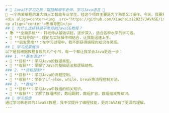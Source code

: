 ```yaml
---
# 🌟 JavaSE学习之旅：跟随韩顺平老师，学习Java语言 🌟
👋 一个热爱编程的准大四人工智能专业学生，挂这个项目主要是为了熟悉Git操作。今天，我要和大家分享我学习韩顺平老师JavaSE视频教程的心得和成果。
<div align=center><img  src="https://github.com/Xiaoheizi2023/JAVASE/img/思维导图1.png"/></div>
<p align="center">思维导图1</p>
## 🚀 为什么选择韩顺平老师的JavaSE教程？
- 📚 **全面系统**：韩老师从基础讲起，逐步深入，适合各种水平的学习者。
- 🧠 **实战导向**：理论与实际操作相结合，让我能迅速上手。
- 💡 **启发思维**：在学习过程中，我不断获得编程的知识与灵感。
## 📝 学习成果展示
以下是我根据教程复现的几个小节，每一个都让我学会Java更近一步：
### 1. **基本语法**
- 🎯 **目标**：学习Java的数据类型。
- 🌈 **收获**：掌握了Java的基础语法和逻辑结构。
### 2. **流程控制**
- 🎯 **目标**：学习Java的流程控制。
- 🌈 **收获**：学会了if-else，while，break等流程控制方法。
### 3. **数组**
- 🎯 **目标**：学习Java中数组的相关知识。
- 🌈 **收获**：了解了数组拷贝，数组翻转，数组扩容，数组缩减等知识。
## 🌈 学习感悟
通过学习韩老师的JavaSE教程，我不仅提升了编程技能，更对JAVA有了更深的理解。
---
```


